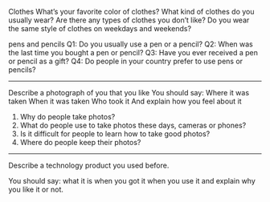 Clothes
What’s your favorite color of clothes?
What kind of clothes do you usually wear?
Are there any types of clothes you don’t like?
Do you wear the same style of clothes on weekdays and weekends?


pens and pencils
Q1: Do you usually use a pen or a pencil?
Q2: When was the last time you bought a pen or pencil?
Q3: Have you ever received a pen or pencil as a gift?
Q4: Do people in your country prefer to use pens or pencils?


---

Describe a photograph of you that you like
You should say:
Where it was taken
When it was taken
Who took it
And explain how you feel about it

1) Why do people take photos?
2) What do people use to take photos these days, cameras or phones?
3) Is it difficult for people to learn how to take good photos?
4) Where do people keep their photos?

---

Describe a technology product you used before.

You should say:
what it is
when you got it
when you use it
and explain why you like it or not.
